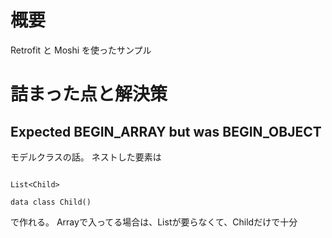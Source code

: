 # 概要
Retrofit と Moshi を使ったサンプル

# 詰まった点と解決策
## Expected BEGIN_ARRAY but was BEGIN_OBJECT
モデルクラスの話。
ネストした要素は

```

List<Child>

data class Child()

```
で作れる。
Arrayで入ってる場合は、Listが要らなくて、Childだけで十分

